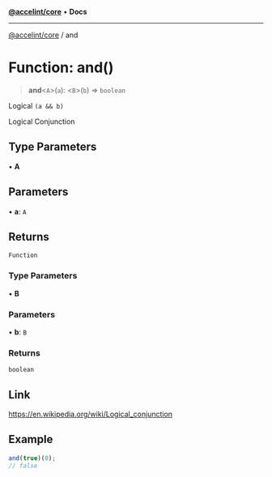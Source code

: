 [**@accelint/core**](../README.md) • **Docs**

***

[@accelint/core](../README.md) / and

# Function: and()

> **and**\<`A`\>(`a`): \<`B`\>(`b`) => `boolean`

Logical `(a && b)`

Logical Conjunction

## Type Parameters

• **A**

## Parameters

• **a**: `A`

## Returns

`Function`

### Type Parameters

• **B**

### Parameters

• **b**: `B`

### Returns

`boolean`

## Link

https://en.wikipedia.org/wiki/Logical_conjunction

## Example

```ts
and(true)(0);
// false
```
